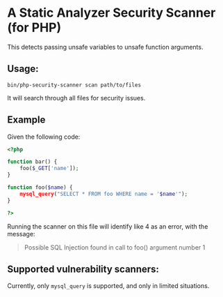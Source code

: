 # A Static Analyzer Security Scanner (for PHP)

This detects passing unsafe variables to unsafe function arguments.

## Usage:

    bin/php-security-scanner scan path/to/files

It will search through all files for security issues.

## Example

Given the following code:

```php
<?php

function bar() {
	foo($_GET['name']);
}

function foo($name) {
	mysql_query("SELECT * FROM foo WHERE name = '$name'");
}

?>
```

Running the scanner on this file will identify like 4 as an error, with the message:

> Possible SQL Injection found in call to foo() argument number 1

## Supported vulnerability scanners:

Currently, only `mysql_query` is supported, and only in limited situations.